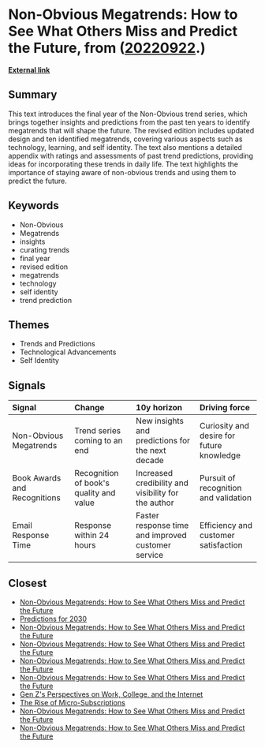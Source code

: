 # __Non-Obvious Megatrends: How to See What Others Miss and Predict the Future__, from ([20220922](https://kghosh.substack.com/p/20220922).)

__[External link](https://nonobvious.com/non-obvious-trends/about/megatrends/)__



## Summary

This text introduces the final year of the Non-Obvious trend series, which brings together insights and predictions from the past ten years to identify megatrends that will shape the future. The revised edition includes updated design and ten identified megatrends, covering various aspects such as technology, learning, and self identity. The text also mentions a detailed appendix with ratings and assessments of past trend predictions, providing ideas for incorporating these trends in daily life. The text highlights the importance of staying aware of non-obvious trends and using them to predict the future.

## Keywords

* Non-Obvious
* Megatrends
* insights
* curating trends
* final year
* revised edition
* megatrends
* technology
* self identity
* trend prediction

## Themes

* Trends and Predictions
* Technological Advancements
* Self Identity

## Signals

| Signal                       | Change                                  | 10y horizon                                         | Driving force                             |
|:-----------------------------|:----------------------------------------|:----------------------------------------------------|:------------------------------------------|
| Non-Obvious Megatrends       | Trend series coming to an end           | New insights and predictions for the next decade    | Curiosity and desire for future knowledge |
| Book Awards and Recognitions | Recognition of book's quality and value | Increased credibility and visibility for the author | Pursuit of recognition and validation     |
| Email Response Time          | Response within 24 hours                | Faster response time and improved customer service  | Efficiency and customer satisfaction      |

## Closest

* [Non-Obvious Megatrends: How to See What Others Miss and Predict the Future](53c5550484135e9581500f193d2e8a0f)
* [Predictions for 2030](d14b14eaf86b482708781d3e6d97e33a)
* [Non-Obvious Megatrends: How to See What Others Miss and Predict the Future](53c5550484135e9581500f193d2e8a0f)
* [Non-Obvious Megatrends: How to See What Others Miss and Predict the Future](53c5550484135e9581500f193d2e8a0f)
* [Non-Obvious Megatrends: How to See What Others Miss and Predict the Future](53c5550484135e9581500f193d2e8a0f)
* [Non-Obvious Megatrends: How to See What Others Miss and Predict the Future](53c5550484135e9581500f193d2e8a0f)
* [Gen Z's Perspectives on Work, College, and the Internet](644ce4dcf74e76970fd0526ca1abf551)
* [The Rise of Micro-Subscriptions](01dd20372573227317c7126faacfec9b)
* [Non-Obvious Megatrends: How to See What Others Miss and Predict the Future](53c5550484135e9581500f193d2e8a0f)
* [Non-Obvious Megatrends: How to See What Others Miss and Predict the Future](53c5550484135e9581500f193d2e8a0f)